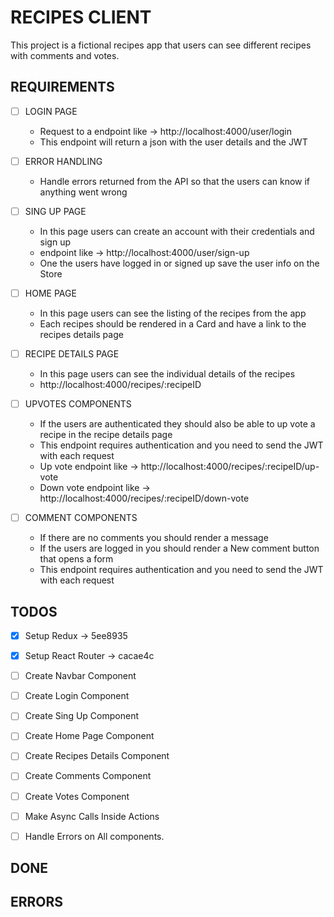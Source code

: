 # RECIPES CLIENT

This project is a fictional recipes app that users can see different recipes 
with comments and votes.

## REQUIREMENTS

- [ ] LOGIN PAGE 
    - Request to a endpoint like -> http://localhost:4000/user/login
    - This endpoint will return a json with the user details and the JWT

- [ ] ERROR HANDLING
    - Handle errors returned from the API so that the users can know if anything
      went wrong

- [ ] SING UP PAGE
    - In this page users can create an account with their credentials and sign up
    - endpoint like -> http://localhost:4000/user/sign-up
    - One the users have logged in or signed up save the user info on the Store

- [ ] HOME PAGE
    - In this page users can see the listing of the recipes from the app
    - Each recipes should be rendered in a Card and have a link to the recipes 
      details page

- [ ] RECIPE DETAILS PAGE
    - In this page users can see the individual details of the recipes
    - http://localhost:4000/recipes/:recipeID 

- [ ] UPVOTES COMPONENTS
    - If the users are authenticated they should also be able to up vote a recipe 
      in the recipe details page
    - This endpoint requires authentication and you need to send the JWT with 
      each request
    - Up vote endpoint like -> http://localhost:4000/recipes/:recipeID/up-vote
    - Down vote endpoint like -> http://localhost:4000/recipes/:recipeID/down-vote

- [ ] COMMENT COMPONENTS
    - If there are no comments you should render a message
    - If the users are logged in you should render a New comment button that 
      opens a form
    - This endpoint requires authentication and you need to send the JWT with 
      each request

## TODOS

- [x] Setup Redux -> 5ee8935
- [x] Setup React Router -> cacae4c 
- [ ] Create Navbar Component
- [ ] Create Login Component
- [ ] Create Sing Up Component
- [ ] Create Home Page Component
- [ ] Create Recipes Details Component
- [ ] Create Comments Component
- [ ] Create Votes Component
- [ ] Make Async Calls Inside Actions
- [ ] Handle Errors on All components.


## DONE 

## ERRORS


